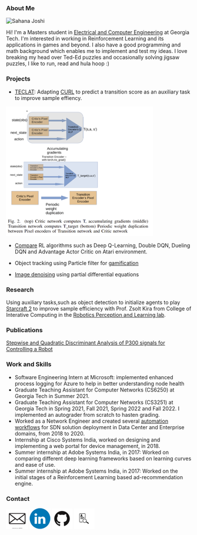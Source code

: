### About Me

![Sahana Joshi](sahana-joshi.jpg)

Hi! I'm a Masters student in [Electrical and Computer Engineering](https://www.ece.gatech.edu/) at Georgia Tech. I'm interested in working in Reinforcement Learning and its applications in games and beyond. I also have a good programming and math background which enables me to implement and test my ideas. I love breaking my head over Ted-Ed puzzles and occasionally solving jigsaw puzzles, I like to run, read and hula hoop :)

### Projects
- [TECLAT](TECLAT.pdf): Adapting [CURL](https://github.com/MishaLaskin/curl) to predict a transition score as an auxiliary task to improve sample effiency.
<img src="teclat_model.PNG" alt="teclat_model" length="400" width="400"/>

- [Compare](ECE_6254.pdf) RL algorithms such as Deep Q-Learning, Double DQN, Dueling DQN and Advantage Actor Critic on Atari environment.

- Object tracking using Particle filter for [gamification](Gamification_of_particle_filter_based_multi_object_tracking_through_socket_based_communication.pdf)

- [Image denoising](PDEs_Project.pdf) using partial differential equations

### Research
Using auxiliary tasks,such as object detection to initialize agents to play [Starcraft 2](https://github.com/deepmind/pysc2) to improve sample efficiency with Prof. Zsolt Kira from College of Interative Computing in the [Robotics Perception and Learning lab](https://www.cc.gatech.edu/~zk15/group/).

### Publications
[Stepwise and Quadratic Discriminant Analysis of P300 signals for Controlling a Robot](https://ieeexplore.ieee.org/document/8903946)

### Work and Skills
- Software Engineering Intern at Microsoft: implemented enhanced process logging for Azure to help in better understanding node health
- Graduate Teaching Assistant for Computer Networks (CS6250) at Georgia Tech in Summer 2021.
- Graduate Teaching Assistant for Computer Networks (CS3251) at Georgia Tech in Spring 2021, Fall 2021, Spring 2022 and Fall 2022. I implemented an autograder from scratch to hasten grading.
- Worked as a Network Engineer and created several [automation workflows](https://developer.cisco.com/codeexchange/github/repo/sahanajoshi/dnacataglance/) for SDN solution deployment in Data Center and Enterprise domains, from 2018 to 2020.
- Internship at Cisco Systems India, worked on designing and implementing a web portal for device management, in 2018.
- Summer internship at Adobe Systems India, in 2017: Worked on comparing different deep learning frameworks based on learning curves and ease of use. 
- Summer internship at Adobe Systems India, in 2017: Worked on the initial stages of a Reinforcement Learning based ad-recommendation engine.


### Contact
[![Email](email.png)](mailto:sjoshi330@gatech.edu)
[![LinkedIn](linkedin.png)](https://www.linkedin.com/in/sahana-joshi/)
[![Github](github.png)](https://github.com/sahanajoshi)
[![Resume](resume.png)](Resume_Sahana_Joshi_v5.pdf)


